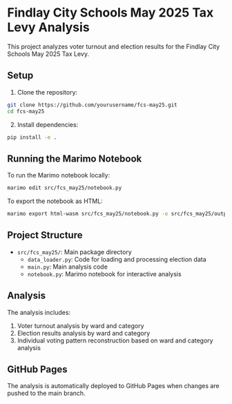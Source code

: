 # Findlay City Schools May 2025 Tax Levy Analysis

This project analyzes voter turnout and election results for the Findlay City Schools May 2025 Tax Levy.

## Setup

1. Clone the repository:
```bash
git clone https://github.com/yourusername/fcs-may25.git
cd fcs-may25
```

2. Install dependencies:
```bash
pip install -e .
```

## Running the Marimo Notebook

To run the Marimo notebook locally:

```bash
marimo edit src/fcs_may25/notebook.py
```

To export the notebook as HTML:

```bash
marimo export html-wasm src/fcs_may25/notebook.py -o src/fcs_may25/output --mode run
```

## Project Structure

- `src/fcs_may25/`: Main package directory
  - `data_loader.py`: Code for loading and processing election data
  - `main.py`: Main analysis code
  - `notebook.py`: Marimo notebook for interactive analysis

## Analysis

The analysis includes:

1. Voter turnout analysis by ward and category
2. Election results analysis by ward and category
3. Individual voting pattern reconstruction based on ward and category analysis

## GitHub Pages

The analysis is automatically deployed to GitHub Pages when changes are pushed to the main branch.
